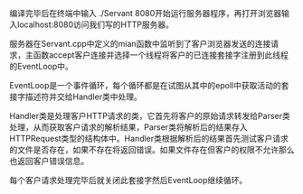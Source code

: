 编译完毕后在终端中输入 ./Servant 8080开始运行服务器程序，再打开浏览器输入localhost:8080访问我们写的HTTP服务器。

服务器在Servant.cpp中定义的mian函数中监听到了客户浏览器发送的连接请求，主函数accept客户连接并选择一个线程将客户的已连接套接字注册到此线程的EventLoop中。

EventLoop是一个事件循环，每个循环都是在试图从其中的epoll中获取活动的套接字描述符并交给Handler类中处理。

Handler类是处理客户HTTP请求的类，它首先将客户的原始请求转发给Parser类处理，从而获取客户请求的解析结果，Parser类将解析后的结果存入HTTPRequest类型的结构体中。Handler类根据解析后的结果首先测试客户请求的文件是否存在，如果不存在将返回错误。如果文件存在但客户的权限不允许那么也返回客户错误信息。

每个客户请求处理完毕后就关闭此套接字然后EventLoop继续循环。

